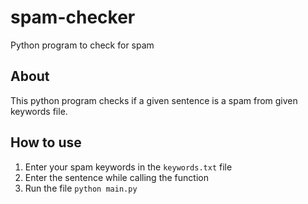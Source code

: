 # spam-checker
Python program to check for spam

## About
This python program checks if a given sentence is a spam from given keywords file.

## How to use
1. Enter your spam keywords in the `keywords.txt` file
2. Enter the sentence while calling the function
3. Run the file `python main.py`